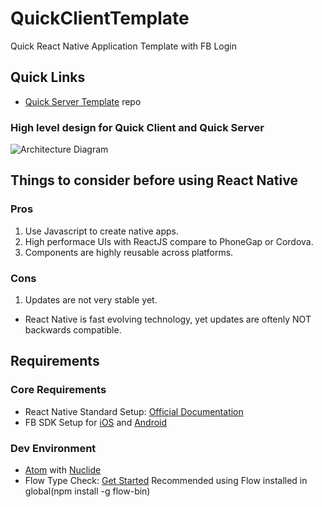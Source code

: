 # QuickClientTemplate
Quick React Native Application Template with FB Login

## Quick Links
* [Quick Server Template](https://github.com/hgkim999/quick-server-template) repo

### High level design for Quick Client and Quick Server
![Architecture Diagram](https://hgkim999.github.io/page/image/Architecture.png)

## Things to consider before using React Native
### Pros
1. Use Javascript to create native apps.
2. High performace UIs with ReactJS compare to PhoneGap or Cordova.
3. Components are highly reusable across platforms.

### Cons
1. Updates are not very stable yet.
  * React Native is fast evolving technology, yet updates are oftenly NOT backwards compatible.

## Requirements
### Core Requirements
* React Native Standard Setup: [Official Documentation](https://facebook.github.io/react-native/docs/getting-started.html#content)
* FB SDK Setup for [iOS](https://developers.facebook.com/docs/ios/getting-started) and [Android](https://developers.facebook.com/docs/android/getting-started)

### Dev Environment
* [Atom](https://atom.io/) with [Nuclide](https://nuclide.io/docs/platforms/react-native/)
* Flow Type Check: [Get Started](https://flowtype.org/docs/getting-started.html#_)
  Recommended using Flow installed in global(npm install -g flow-bin)
